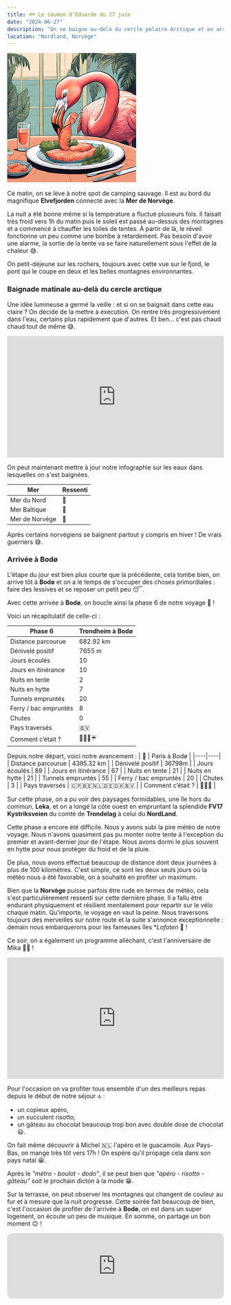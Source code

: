 ```yaml
---
title: 🐟 Le saumon d'Eduardo du 27 juin
date: "2024-06-27"
description: "On se baigne au-delà du cercle polaire Arctique et on arrive à Bodø pour fêter un anniversaire très spécial !"
location: "Nordland, Norvège"
---
```


![Saumon d'Eduardo](../saumon_eduardo.png)

Ce matin, on se lève à notre spot de camping sauvage. Il est au bord du magnifique **Elvefjorden** connecté avec la **Mer de Norvège**.

La nuit a été bonne même si la température a fluctué plusieurs fois. Il faisait très froid vers 1h du matin puis le soleil est passé au-dessus des montagnes et a commencé à chauffer les toiles de tentes. À partir de là, le réveil fonctionne un peu comme une bombe à retardement. Pas besoin d'avoir une alarme, la sortie de la tente va se faire naturellement sous l'effet de la chaleur 😅.

On petit-déjeune sur les rochers, toujours avec cette vue sur le fjord, le pont qui le coupe en deux et les belles montagnes environnantes.

### Baignade matinale au-delà du cercle arctique

Une idée lumineuse a germé la veille : et si on se baignait dans cette eau claire ? On décide de la mettre à execution. On rentre très progressivement dans l'eau, certains plus rapidement que d'autres. Et ben... c'est pas chaud chaud tout de même 😅.

<div style="width: 100%; height: 0; position: relative; padding-bottom: 56%;"><iframe src="https://giphy.com/embed/5t4gxm7fZD5sSUWpsi" style="top: 0; left: 0; width: 100%; height: 100%; position: absolute; border: 0;" allowfullscreen scrolling="no" allow="encrypted-media;" class="giphy-embed"></iframe></div>

On peut maintenant mettre à jour notre infographie sur les eaux dans lesquelles on s'est baignées.

| Mer            | Ressenti |
| -------------- | -------- |
| Mer du Nord    | 🥶       |
| Mer Baltique   | 🥶       |
| Mer de Norvège | 🧊       |

Après certains norvégiens se baignent partout y compris en hiver ! De vrais guerriers 😅.

### Arrivée à Bodø

L'étape du jour est bien plus courte que la précédente, cela tombe bien, on arrive tôt à **Bodø** et on a le temps de s'occuper des choses primordiales : faire des lessives et se reposer un petit peu 😴.

Avec cette arrivée à **Bodø**, on boucle ainsi la phase 6 de notre voyage 🤩 !

Voici un récapitulatif de celle-ci :

| Phase 6               | Trondheim à Bodø |
| --------------------- | ---------------- |
| Distance parcourue    | 682.92 km        |
| Dénivelé positif      | 7655 m           |
| Jours écoulés         | 10               |
| Jours en itinérance   | 10               |
| Nuits en tente        | 2                |
| Nuits en hytte        | 7                |
| Tunnels empruntés     | 20               |
| Ferry / bac empruntés | 8                |
| Chutes                | 0                |
| Pays traversés        | 🇧🇻               |
| Comment c’était ?     | 🥰😍🤩☔         |

Depuis notre départ, voici notre avancement :
| 🦩 | Paris à Bodø |
|----|----|
| Distance parcourue | 4395.32 km |
| Dénivelé positif | 36798m |
| Jours écoulés | 89 |
| Jours en itinérance | 67 |
| Nuits en tente | 21 |
| Nuits en hytte | 21 |
| Tunnels empruntés | 55 |
| Ferry / bac empruntés | 20 |
| Chutes | 3 |
| Pays traversés | 🇨🇵🇧🇪🇳🇱🇩🇪🇩🇰🇧🇻 |
| Comment c’était ? | 🥰😍🤩 |

Sur cette phase, on a pu voir des paysages formidables, une île hors du commun, **Leka**, et on a longé la côte ouest en empruntant la splendide **FV17 Kystriksveien** du comté de **Trondelag** à celui du **NordLand**.

Cette phase a encore été difficile. Nous y avons subi la pire météo de notre voyage. Nous n'avons quasiment pas pu monter notre tente à l'exception du premier et avant-dernier jour de l'étape. Nous avons dormi le plus souvent en hytte pour nous protéger du froid et de la pluie.

De plus, nous avons effectué beaucoup de distance dont deux journées à plus de 100 kilomètres. C'est simple, ce sont les deux seuls jours où la météo nous a été favorable, on a souhaité en profiter un maximum.

Bien que la **Norvège** puisse parfois être rude en termes de météo, cela s'est particulièrement ressenti sur cette dernière phase. Il a fallu être endurant physiquement et résilient mentalement pour repartir sur le vélo chaque matin. Qu'importe, le voyage en vaut la peine. Nous traversons toujours des merveilles sur notre route et la suite s'annonce exceptionnelle : demain nous embarquerons pour les fameuses îles \*_Lofoten_ 🤩 !

Ce soir, on a également un programme alléchant, c'est l'anniversaire de Mika 🎂🥳 !

<div style="width: 100%; height: 0; position: relative; padding-bottom: 56%;"><iframe src="https://giphy.com/embed/WRL7YgP42OKns22wRD" style="top: 0; left: 0; width: 100%; height: 100%; position: absolute; border: 0;" allowfullscreen scrolling="no" allow="encrypted-media;" class="giphy-embed"></iframe></div>

Pour l'occasion on va profiter tous ensemble d'un des meilleurs repas depuis le début de notre séjour 🔝 :

- un copieux apéro,
- un succulent risotto,
- un gâteau au chocolat beaucoup trop bon avec double dose de chocolat 😃.

On fait même découvrir à Michel 🇳🇱 l'apéro et le guacamole. Aux Pays-Bas, on mange très tôt vers 17h ! On espère qu'il propage cela dans son pays natal 😁.

Après le _"métro - boulot - dodo"_, il se peut bien que _"apéro - risotto - gâteau"_ soit le prochain dicton à la mode 😁.

Sur la terrasse, on peut observer les montagnes qui changent de couleur au fur et à mesure que la nuit progresse. Cette soirée fait beaucoup de bien, c'est l'occasion de profiter de l'arrivée à **Bodø**, on est dans un super logement, on écoute un peu de musique. En somme, on partage un bon moment 😉 !

<iframe style="border-radius:12px" src="https://open.spotify.com/embed/track/2RX8kOnJEVirXwP1FRgXBD?utm_source=generator" width="100%" height="152" frameBorder="0" allow="autoplay; clipboard-write; encrypted-media; picture-in-picture" loading="lazy"></iframe>
